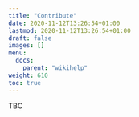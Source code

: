 ```yaml
---
title: "Contribute"
date: 2020-11-12T13:26:54+01:00
lastmod: 2020-11-12T13:26:54+01:00
draft: false
images: []
menu:
  docs:
    parent: "wikihelp"
weight: 610
toc: true
---
```


TBC
